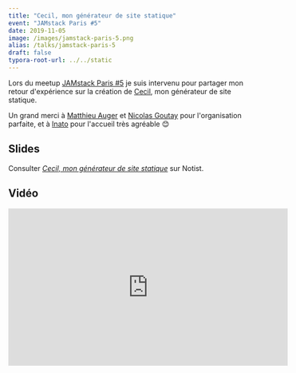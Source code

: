 ```yaml
---
title: "Cecil, mon générateur de site statique"
event: "JAMstack Paris #5"
date: 2019-11-05
image: /images/jamstack-paris-5.png
alias: /talks/jamstack-paris-5
draft: false
typora-root-url: ../../static
---
```


Lors du meetup [JAMstack Paris #5](https://jamstack.paris) je suis intervenu pour partager mon retour d'expérience sur la création de [Cecil](https://cecil.app), mon générateur de site statique.
<!--break-->
Un grand merci à [Matthieu Auger](https://twitter.com/matthieuauger) et [Nicolas Goutay](https://twitter.com/phacks) pour l'organisation parfaite, et à [Inato](https://twitter.com/inatohealth) pour l'accueil très agréable 😊

## Slides

<p data-notist="aligny/a0sRr4">Consulter <a href="https://noti.st/aligny/a0sRr4"><em>Cecil, mon générateur de site statique</em></a> sur Notist.</p>
<script async src="https://on.notist.cloud/embed/002.js"></script>

## Vidéo

<div class="video-wrapper">
    <iframe width="560" height="315" src="https://www.youtube.com/embed/FTpBS7g7YnI" frameborder="0" allow="accelerometer; autoplay; encrypted-media; gyroscope; picture-in-picture" allowfullscreen></iframe>
</div>
